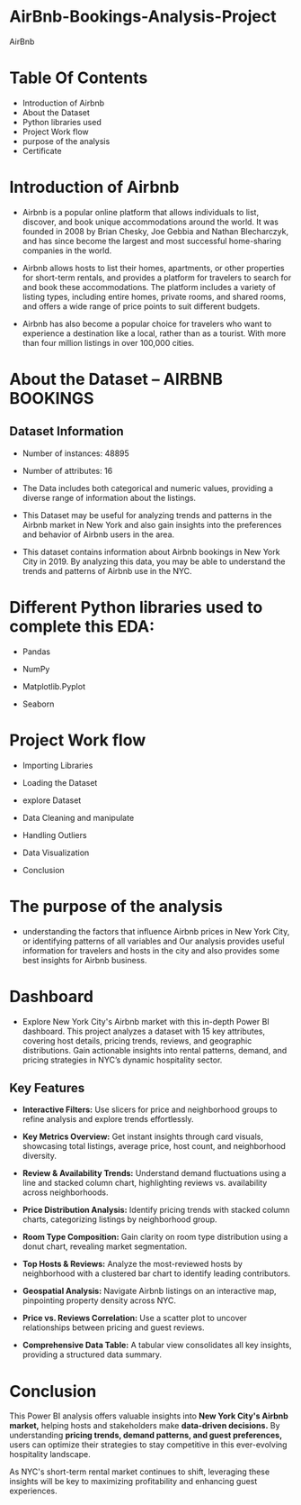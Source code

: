 # AirBnb-Bookings-Analysis-Project

AirBnb

# Table Of Contents
* Introduction of Airbnb
* About the Dataset
* Python libraries used
* Project Work flow
* purpose of the analysis
* Certificate
  
# Introduction of Airbnb
* Airbnb is a popular online platform that allows individuals to list, discover, and book unique accommodations around the world. It was founded in 2008 by Brian Chesky, Joe Gebbia and     Nathan Blecharczyk, and has since become the largest and most successful home-sharing companies in the world.

* Airbnb allows hosts to list their homes, apartments, or other properties for short-term rentals, and provides a platform for travelers to search for and book these accommodations. The     platform includes a variety of listing types, including entire homes, private rooms, and shared rooms, and offers a wide range of price points to suit different budgets.

* Airbnb has also become a popular choice for travelers who want to experience a destination like a local, rather than as a tourist. With more than four million listings in over 100,000    cities.

# About the Dataset – AIRBNB BOOKINGS
## Dataset Information
* Number of instances: 48895

* Number of attributes: 16

* The Data includes both categorical and numeric values, providing a diverse range of information about the listings.

* This Dataset may be useful for analyzing trends and patterns in the Airbnb market in New York and also gain insights into the preferences and behavior of Airbnb users in the area.

* This dataset contains information about Airbnb bookings in New York City in 2019. By analyzing this data, you may be able to understand the trends and patterns of Airbnb use in the NYC.

# Different Python libraries used to complete this EDA:
* Pandas

* NumPy

* Matplotlib.Pyplot

* Seaborn

# Project Work flow
* Importing Libraries

* Loading the Dataset

* explore Dataset

* Data Cleaning and manipulate

* Handling Outliers

* Data Visualization

* Conclusion

# The purpose of the analysis
* understanding the factors that influence Airbnb prices in New York City, or identifying patterns of all variables and Our analysis provides useful information for travelers and hosts     in the city and also provides some best insights for Airbnb business.

# Dashboard
* Explore New York City's Airbnb market with this in-depth Power BI dashboard. This project analyzes a dataset with 15 key attributes, covering host details, pricing trends, reviews, and geographic distributions. Gain actionable insights into rental patterns, demand, and pricing strategies in NYC’s dynamic hospitality sector.
  
## Key Features
* **Interactive Filters:** Use slicers for price and neighborhood groups to refine analysis and explore trends effortlessly.

*  **Key Metrics Overview:** Get instant insights through card visuals, showcasing total listings, average price, host count, and neighborhood diversity.

* **Review & Availability Trends:** Understand demand fluctuations using a line and stacked column chart, highlighting reviews vs. availability across neighborhoods.

* **Price Distribution Analysis:** Identify pricing trends with stacked column charts, categorizing listings by neighborhood group.

* **Room Type Composition:** Gain clarity on room type distribution using a donut chart, revealing market segmentation.

* **Top Hosts & Reviews:** Analyze the most-reviewed hosts by neighborhood with a clustered bar chart to identify leading contributors.

* **Geospatial Analysis:** Navigate Airbnb listings on an interactive map, pinpointing property density across NYC.

* **Price vs. Reviews Correlation:** Use a scatter plot to uncover relationships between pricing and guest reviews.

* **Comprehensive Data Table:** A tabular view consolidates all key insights, providing a structured data summary.

# Conclusion
This Power BI analysis offers valuable insights into **New York City's Airbnb market,** helping hosts and stakeholders make **data-driven decisions.** By understanding **pricing trends, demand patterns, and guest preferences,** users can optimize their strategies to stay competitive in this ever-evolving hospitality landscape.

As NYC's short-term rental market continues to shift, leveraging these insights will be key to maximizing profitability and enhancing guest experiences. 

